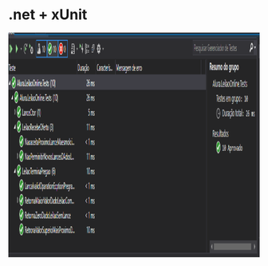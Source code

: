 # .net + xUnit
<img src="https://github.com/raphaom35/.net_xUnit/blob/main/test.PNG" width="800" height="450" align="center"/> 
